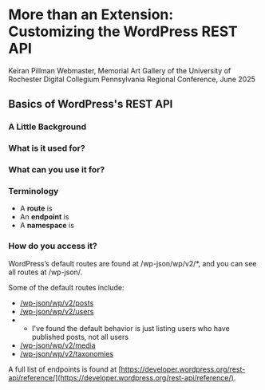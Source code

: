 # More than an Extension: Customizing the WordPress REST API
Keiran Pillman
Webmaster, Memorial Art Gallery of the University of Rochester
Digital Collegium Pennsylvania Regional Conference, June 2025

## Basics of WordPress's REST API

### A Little Background

### What is it used for?

### What can you use it for?

### Terminology
- A **route** is
- An **endpoint** is
- A **namespace** is

### How do you access it?
WordPress’s default routes are found at /wp-json/wp/v2/*, and you can see all routes at /wp-json/.

Some of the default routes include:
- [/wp-json/wp/v2/posts](https://developer.wordpress.org/rest-api/reference/posts/)
- [/wp-json/wp/v2/users](https://developer.wordpress.org/rest-api/reference/users/)
- - I've found the default behavior is just listing users who have published posts, not all users
- [/wp-json/wp/v2/media](https://developer.wordpress.org/rest-api/reference/media/)
- [/wp-json/wp/v2/taxonomies](https://developer.wordpress.org/rest-api/reference/taxonomies/)

A full list of endpoints is found at [https://developer.wordpress.org/rest-api/reference/](https://developer.wordpress.org/rest-api/reference/).